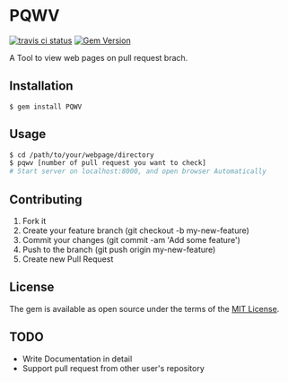 # PQWV

[![travis ci status](https://travis-ci.org/sh4869/PQWV.svg?branch=master)](https://travis-ci.org/sh4869/PQWV) [![Gem Version](https://badge.fury.io/rb/PQWV.svg)](https://badge.fury.io/rb/PQWV)

A Tool to view web pages on pull request brach.

## Installation

```
$ gem install PQWV
```

## Usage

```sh
$ cd /path/to/your/webpage/directory
$ pqwv [number of pull request you want to check]
# Start server on localhost:8000, and open browser Automatically
```

## Contributing

1. Fork it
2. Create your feature branch (git checkout -b my-new-feature)
3. Commit your changes (git commit -am 'Add some feature')
4. Push to the branch (git push origin my-new-feature)
5. Create new Pull Request

## License

The gem is available as open source under the terms of the [MIT License](http://opensource.org/licenses/MIT).

## TODO

* Write Documentation in detail
* Support pull request from other user's repository
